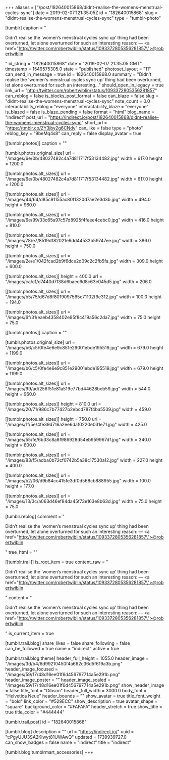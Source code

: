 +++
aliases = ["/post/182640015868/didnt-realise-the-womens-menstrual-cycles-sync"]
date = 2019-02-07T21:35:05Z
id = "182640015868"
slug = "didnt-realise-the-womens-menstrual-cycles-sync"
type = "tumblr-photo"

[tumblr]
caption = "<p>Didn&rsquo;t realise the &lsquo;women&rsquo;s menstrual cycles sync up&rsquo; thing had been overturned, let alone overturned for such an interesting reason: — <a href=\"http://twitter.com/robertwiblin/status/1093372805356281857\">@robertwiblin</a></p>"
id_string = "182640015868"
date = "2019-02-07 21:35:05 GMT"
timestamp = 1549575305.0
state = "published"
photoset_layout = "11"
can_send_in_message = true
id = 182640015868.0
summary = "Didn't realise the 'women's menstrual cycles sync up' thing had been overturned, let alone overturned for such an interesting..."
should_open_in_legacy = true
link_url = "http://twitter.com/robertwiblin/status/1093372805356281857"
can_reblog = false
is_blocks_post_format = false
can_blaze = false
slug = "didnt-realise-the-womens-menstrual-cycles-sync"
note_count = 0.0
interactability_reblog = "everyone"
interactability_blaze = "everyone"
is_blazed = false
is_blaze_pending = false
format = "html"
blog_name = "indirect"
post_url = "https://indirect.io/post/182640015868/didnt-realise-the-womens-menstrual-cycles-sync"
short_url = "https://tmblr.co/ZY3jby2g6CNdy"
can_like = false
type = "photo"
reblog_key = "9beMq4s8"
can_reply = false
display_avatar = true

[[tumblr.photos]]
caption = ""

[tumblr.photos.original_size]
url = "/images/6e/0b/48027482c4a7d811717f53134482.jpg"
width = 617.0
height = 1200.0

[[tumblr.photos.alt_sizes]]
url = "/images/6e/0b/48027482c4a7d811717f53134482.jpg"
width = 617.0
height = 1200.0

[[tumblr.photos.alt_sizes]]
url = "/images/44/64/d85c91155ac80f1320d7ae2e3d3b.jpg"
width = 494.0
height = 960.0

[[tumblr.photos.alt_sizes]]
url = "/images/6e/99/33c65a97c57d8925f4feee4cebc0.jpg"
width = 416.0
height = 810.0

[[tumblr.photos.alt_sizes]]
url = "/images/78/e7/8519d182021e6dd44532b59747ee.jpg"
width = 386.0
height = 750.0

[[tumblr.photos.alt_sizes]]
url = "/images/2e/e1/042fcad2b9f6dce2d09c2c2fb5fa.jpg"
width = 309.0
height = 600.0

[[tumblr.photos.alt_sizes]]
height = 400.0
url = "/images/ca/c1/d7440d7f38d6baec6d8c63e045d5.jpg"
width = 206.0

[[tumblr.photos.alt_sizes]]
url = "/images/b5/75/d67d8f8019097565e71102f9e312.jpg"
width = 100.0
height = 194.0

[[tumblr.photos.alt_sizes]]
url = "/images/6f/31/eaeb4358402e95f8c419a56c2da7.jpg"
width = 75.0
height = 75.0

[[tumblr.photos]]
caption = ""

[tumblr.photos.original_size]
url = "/images/b6/c5/0fe4e6e9c851e29001ebde195519.jpg"
width = 679.0
height = 1199.0

[[tumblr.photos.alt_sizes]]
url = "/images/b6/c5/0fe4e6e9c851e29001ebde195519.jpg"
width = 679.0
height = 1199.0

[[tumblr.photos.alt_sizes]]
url = "/images/99/ad/256f51e81a519e77bd44628beb59.jpg"
width = 544.0
height = 960.0

[[tumblr.photos.alt_sizes]]
height = 810.0
url = "/images/20/71/986c7b77427b2ebcd787f4ba5539.jpg"
width = 459.0

[[tumblr.photos.alt_sizes]]
height = 750.0
url = "/images/1f/5e/4fe39d716a2ee6daf0220e031e71.jpg"
width = 425.0

[[tumblr.photos.alt_sizes]]
url = "/images/55/fe/6b33c8a8f986928d54eb959967df.jpg"
width = 340.0
height = 600.0

[[tumblr.photos.alt_sizes]]
url = "/images/83/f5/adba0b72cf0742b5a38c17530a12.jpg"
width = 227.0
height = 400.0

[[tumblr.photos.alt_sizes]]
url = "/images/b2/06/d9b84cc415fe3df0d568cb888955.jpg"
width = 100.0
height = 177.0

[[tumblr.photos.alt_sizes]]
url = "/images/13/3c/a063d46ef84da45f73e163e8b63d.jpg"
width = 75.0
height = 75.0

[tumblr.reblog]
comment = "<p>Didn’t realise the ‘women’s menstrual cycles sync up’ thing had been overturned, let alone overturned for such an interesting reason: — <a href=\"http://twitter.com/robertwiblin/status/1093372805356281857\">@robertwiblin</a></p>"
tree_html = ""

[[tumblr.trail]]
is_root_item = true
content_raw = "<p>Didn’t realise the ‘women’s menstrual cycles sync up’ thing had been overturned, let alone overturned for such an interesting reason: — <a href=\"http://twitter.com/robertwiblin/status/1093372805356281857\">@robertwiblin</a></p>"
content = "<p>Didn&rsquo;t realise the &lsquo;women&rsquo;s menstrual cycles sync up&rsquo; thing had been overturned, let alone overturned for such an interesting reason: &mdash; <a href=\"http://twitter.com/robertwiblin/status/1093372805356281857\">@robertwiblin</a></p>"
is_current_item = true

[tumblr.trail.blog]
share_likes = false
share_following = false
can_be_followed = true
name = "indirect"
active = true

[tumblr.trail.blog.theme]
header_full_height = 1055.0
header_image = "/images/3d/b4/6d99210450f4a662c36d5f619a3b.png"
header_image_focused = "/images/59/17/48d16ee01f6d456797714a5e291b.png"
header_image_poster = ""
header_image_scaled = "/images/59/17/48d16ee01f6d456797714a5e291b.png"
show_header_image = false
title_font = "Gibson"
header_full_width = 3000.0
body_font = "Helvetica Neue"
header_bounds = ""
show_avatar = true
title_font_weight = "bold"
link_color = "#529ECC"
show_description = true
avatar_shape = "square"
background_color = "#FAFAFA"
header_stretch = true
show_title = true
title_color = "#444444"

[tumblr.trail.post]
id = "182640015868"

[tumblr.blog]
description = ""
url = "https://indirect.io/"
uuid = "t:PgyUJU3SA2Klwyt81UWAwQ"
updated = 1739939727.0
can_show_badges = false
name = "indirect"
title = "indirect"

[tumblr.blog.tumblrmart_accessories]
+++
